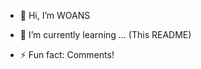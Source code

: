 - 👋 Hi, I’m WOANS
 <!--- - 👀 I’m interested in ... --->
- 🌱 I’m currently learning ... (This README)
<!--- - 💞️ I’m looking to collaborate on ... --->
<!--- - 📫 How to reach me ... --->
<!--- - 😄 Pronouns: ... --->
- ⚡ Fun fact: Comments!

<!---
WorkingOnANameS/WorkingOnANameS is a ✨ special ✨ repository because its `README.md` (this file) appears on your GitHub profile.
You can click the Preview link to take a look at your changes.
--->
